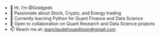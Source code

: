 - 👋 Hi, I’m @Goldgeek
- 👀 Passionate about Stock, Crypto, and Energy trading 
- 🌱 Currently learning Python for Quant Finance and Data Science
- 💞️ Open to collaboration on Quant Research and Data Science projects
- 📫 Reach me at: jeanclaudehouedjissin@gmail.com

<!---
Goldgeek/Goldgeek is a ✨ special ✨ repository because its `README.md` (this file) appears on your GitHub profile.
You can click the Preview link to take a look at your changes.
--->
